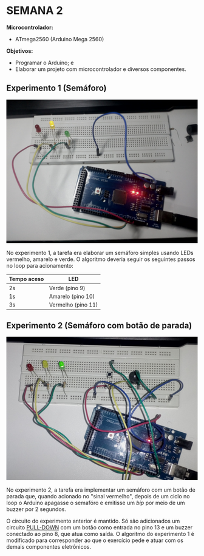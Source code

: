 # SEMANA 2

**Microcontrolador:** 
- ATmega2560 (Arduino Mega 2560)

**Objetivos:**
- Programar o Arduino; e
- Elaborar um projeto com microcontrolador e diversos componentes.


## Experimento 1 (Semáforo)

![Experimento 1](./../../image/Semana2/experimento1.jpg)

No experimento 1, a tarefa era elaborar um semáforo simples usando LEDs vermelho, amarelo e verde. O algoritmo deveria seguir os seguintes passos no loop para acionamento:

Tempo aceso | LED
------|-----
2s | Verde (pino 9)
1s | Amarelo (pino 10)
3s | Vermelho (pino 11)


## Experimento 2 (Semáforo com botão de parada)

![Experimento 2](./../../image/Semana2/experimento2.jpg)

No experimento 2, a tarefa era implementar um semáforo com um botão de parada que, quando acionado no "sinal vermelho", depois de um ciclo no loop o Arduino apagasse o semafóro e emitisse um *bip* por meio de um buzzer por 2 segundos.

O circuito do experimento anterior é mantido. Só são adicionados um circuito [PULL-DOWN](https://www.filipeflop.com/blog/entendendo-o-pull-up-e-pull-down-no-arduino/) com um botão como entrada no pino 13 e um buzzer conectado ao pino 8, que atua como saída. O algoritmo do experimento 1 é modificado para corresponder ao que o exercício pede e atuar com os demais componentes eletrônicos.
